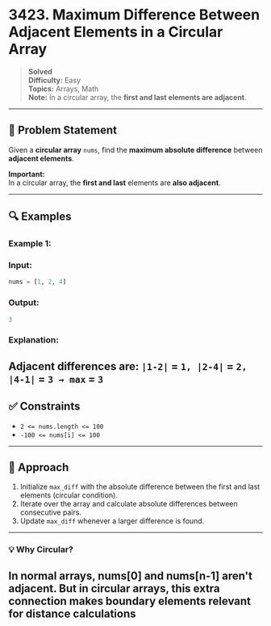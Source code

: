 # 3423. Maximum Difference Between Adjacent Elements in a Circular Array

> **Solved**  
> **Difficulty:** Easy  
> **Topics:** Arrays, Math  
> **Note:** In a circular array, the **first and last elements are adjacent**.

---

## 🧩 Problem Statement

Given a **circular array** `nums`, find the **maximum absolute difference** between **adjacent elements**.

**Important:**  
In a circular array, the **first and last** elements are **also adjacent**.

---

## 🔍 Examples

### Example 1:
### Input:
```python
nums = [1, 2, 4]
```
### Output: 
```python
3
```
### Explanation:
Adjacent differences are: `|1-2|` = `1, |2-4|` = `2, |4-1|` = `3 → max` = `3`
---

## ✅ Constraints

- `2 <= nums.length <= 100`
- `-100 <= nums[i] <= 100`

---

## 🧠 Approach

1. Initialize `max_diff` with the absolute difference between the first and last elements (circular condition).
2. Iterate over the array and calculate absolute differences between consecutive pairs.
3. Update `max_diff` whenever a larger difference is found.

---
### 💡 Why Circular?
In normal arrays, nums[0] and nums[n-1] aren't adjacent. But in circular arrays, this extra connection makes boundary elements relevant for distance calculations
---
